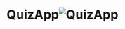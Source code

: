 # QuizApp![QuizApp](https://user-images.githubusercontent.com/80592838/165653116-201ed2f0-cf6a-4aa3-b9a6-3bf607be831d.jpg)
